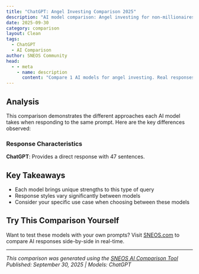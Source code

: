 ```yaml
---
title: "ChatGPT: Angel Investing Comparison 2025"
description: "AI model comparison: Angel investing for non-millionaires - startup investment strategies..."
date: 2025-09-30
category: comparison
layout: Clean
tags:
  - ChatGPT
  - AI Comparison
author: SNEOS Community
head:
  - - meta
    - name: description
      content: "Compare 1 AI models for angel investing. Real responses from ChatGPT with detailed analysis."
---
```


<ChatComparison
  title="ChatGPT: Angel Investing Comparison 2025"
  prompt="Angel investing for non-millionaires - startup investment strategies"
  :responses='{
    "ChatGPT": "Certainly! Angel investing is traditionally associated with wealthy individuals who can afford to take significant financial risks. However, non-millionaires interested in startup investments can still participate by adopting strategic approaches tailored to their resources and risk tolerance. Here are some strategies and tips for angel investing for non-millionaires:\n\n### 1. Understand the Risks\n- Startup investing is highly risky with a high failure rate.\n- Be prepared for long investment horizons (5-10 years) before seeing returns.\n- Only invest money you can afford to lose without compromising your financial security.\n\n### 2. Start Small and Diversify\n- Allocate a small percentage of your portfolio (e.g., 5-10%) to angel investments.\n- Spread your investments across multiple startups to diversify risk.\n- Look for platforms or syndicates that allow smaller minimum investments (sometimes $500 to $5,000).\n\n### 3. Use Online Equity Crowdfunding Platforms\n- Platforms like SeedInvest, Republic, Wefunder, and StartEngine allow non-accredited investors to invest small amounts in startups.\n- These platforms vet startups to some degree, providing some level of due diligence.\n- They provide access to a broad range of investment opportunities.\n\n### 4. Join Angel Groups or Syndicates\n- Some angel investor groups accept non-accredited investors or have lower minimum investment thresholds.\n- Syndicates pool resources, allowing smaller investors to participate in deals alongside experienced angels.\n- You gain access to collective expertise and deal flow.\n\n### 5. Invest in Areas You Understand\n- Focus on industries or business models where you have expertise or strong interest.\n- This helps in better evaluating startups and potentially assisting the founders.\n\n### 6. Leverage SAFE Notes or Convertible Notes\n- Startups often raise money via Simple Agreement for Future Equity (SAFE) or convertible notes.\n- These instruments allow you to invest smaller amounts with simpler terms.\n- Understand the legal implications and terms before investing.\n\n### 7. Build Relationships and Network\n- Attend startup events, pitch nights, and meetups.\n- Networking can lead to better investment opportunities and partnerships.\n- You can also co-invest with more experienced angels.\n\n### 8. Educate Yourself Continuously\n- Read books, listen to podcasts, and take courses on angel investing and startup evaluation.\n- Understand valuation, term sheets, exit strategies, and market trends.\n\n### 9. Consider Indirect Startup Investments\n- Invest in venture capital funds or ETFs that focus on startups or innovation.\n- These vehicles offer professional management and diversification.\n- Minimums are often lower than direct angel investing, though still sometimes substantial.\n\n### 10. Be Patient and Stay Involved\n- Startups may take years to mature or exit via acquisition or IPO.\n- Stay engaged with founders and the startup community.\n- Provide mentorship or value-add if possible to improve investment chances.\n\n---\n\n### Resources and Further Reading\n- \u201CAngel: How to Invest in Technology Startups\u201D by Jason Calacanis\n- AngelList (angel.co) for syndicates and deal flow\n- Online platforms: SeedInvest, Wefunder, Republic, StartEngine\n- Podcasts: \u201CThe Angel Podcast,\u201D \u201CEquity\u201D by TechCrunch\n\n---\n\n### Summary\nAngel investing for non-millionaires is possible by starting small, leveraging crowdfunding platforms, joining syndicates, focusing on sectors you understand, and continually educating yourself. Always approach startup investing with caution, understanding the risks and maintaining portfolio diversification.\n\nIf you\u0027d like, I can help you find suitable crowdfunding platforms or more detailed steps to get started!"
  }'
  published-date="11:21"
/>

## Analysis

This comparison demonstrates the different approaches each AI model takes when responding to the same prompt. Here are the key differences observed:

### Response Characteristics

**ChatGPT**: Provides a direct response with 47 sentences. 

## Key Takeaways

- Each model brings unique strengths to this type of query
- Response styles vary significantly between models
- Consider your specific use case when choosing between these models

## Try This Comparison Yourself

Want to test these models with your own prompts? Visit [SNEOS.com](https://sneos.com) to compare AI responses side-by-side in real-time.

---

*This comparison was generated using the [SNEOS AI Comparison Tool](https://sneos.com)*
*Published: September 30, 2025 | Models: ChatGPT*
